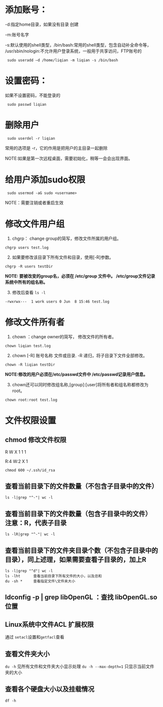 
# 添加账号：
-d:指定home目录，如果没有目录 创建

-m:账号名字

-s:默认使用的shell类型，/bin/bash:常用的shell类型，包含自动补全命令等， /usr/sbin/nologin:不允许用户登录系统，一般用于共享访问，FTP账号的
```
 sudo useradd –d /home/liqian -m liqian -s /bin/bash
```

# 设置密码：

如果不设置密码，不能登录的
```
 sudo passwd liqian
```

# 删除用户
```
 sudo userdel -r liqian
```
常用的选项是 -r，它的作用是把用户的主目录一起删除

NOTE:如果是第一次远程桌面，需要初始化，稍等一会会出现界面。

# 给用户添加sudo权限
``` 
 sudo usermod -aG sudo <username>
```
NOTE：需要注销或者重启生效


# 修改文件用户组
1. chgrp： change group的简写，修改文件所属的用户组。
```
chgrp users test.log
```

2. 如果要修改该目录下所有文件和目录，使用[-R]参数。
```
chgrp -R users testDir
```
**NOTE: 要被改变的group名，必须在 /etc/group 文件中。 /etc/group文件记录系统中所有的组名称。**

3. 修改后查看 `ls -l`

```
-rwxrwx---  1 work users 0 Jun  8 15:46 test.log
```

# 修改文件所有者
1. chown ：change owner的简写， 修改文件的所有者。
```
chown liqian test.log
```

2. chown [-R] 账号名称  文件或目录. -R 递归，将子目录下文件全部修改。
```
chown -R liqian testDir
```
**NOTE:修改的用户必须在/etc/passwd文件中 /etc/passwd记录用户信息。**

3. chown还可以同时修改组名称,[group]:[user]将所有者和组名称都修改为root。
```
chown root:root test.log
```

# 文件权限设置

## chmod 修改文件权限
R W X
1 1 1

R:4
W:2
X 1

```
chmod 600 ~/.ssh/id_rsa
```

## 查看当前目录下的文件数量（不包含子目录中的文件）
```
ls -l|grep "^-"| wc -l
```

## 查看当前目录下的文件数量（包含子目录中的文件） 注意：R，代表子目录
```
ls -lR|grep "^-"| wc -l
```

## 查看当前目录下的文件夹目录个数（不包含子目录中的目录），同上述理，如果需要查看子目录的，加上R
```
ls -l|grep "^d"| wc -l
ls -lht      查看当前目录下所有文件的大小，以及总和
du -sh *     查看指定文件\文件夹大小
```

##  ldconfig -p | grep libOpenGL ：查找 libOpenGL.so位置


## Linux系统中文件ACL 扩展权限
通过 `setacl`设置和`getfacl`查看

## 查看文件夹大小
`du -h` 见所有文件和文件夹大小显示处理
`du -h --max-depth=1`  只显示当前文件夹的大小
## 查看各个硬盘大小以及挂载情况
`df -h`